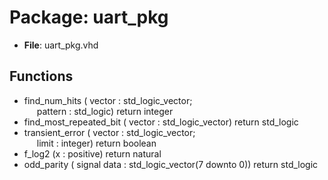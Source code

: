 # Package: uart_pkg

- **File**: uart_pkg.vhd
## Functions
- find_num_hits <font id="function_arguments">( vector    : std_logic_vector;<br><span style="padding-left:20px"> pattern   : std_logic) </font> <font id="function_return">return integer </font>
- find_most_repeated_bit <font id="function_arguments">( vector    : std_logic_vector) </font> <font id="function_return">return std_logic </font>
- transient_error <font id="function_arguments">( vector    : std_logic_vector;<br><span style="padding-left:20px"> limit     : integer) </font> <font id="function_return">return boolean </font>
- f_log2 <font id="function_arguments">(x : positive) </font> <font id="function_return">return natural </font>
- odd_parity <font id="function_arguments">( signal data : std_logic_vector(7 downto 0)) </font> <font id="function_return">return std_logic </font>

